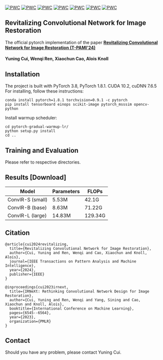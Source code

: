 [![PWC](https://img.shields.io/endpoint.svg?url=https://paperswithcode.com/badge/revitalizing-convolutional-network-for-image/image-dehazing-on-sots-indoor)](https://paperswithcode.com/sota/image-dehazing-on-sots-indoor)
[![PWC](https://img.shields.io/endpoint.svg?url=https://paperswithcode.com/badge/revitalizing-convolutional-network-for-image/image-dehazing-on-sots-outdoor)](https://paperswithcode.com/sota/image-dehazing-on-sots-outdoor)
[![PWC](https://img.shields.io/endpoint.svg?url=https://paperswithcode.com/badge/revitalizing-convolutional-network-for-image/image-dehazing-on-haze4k)](https://paperswithcode.com/sota/image-dehazing-on-haze4k)
[![PWC](https://img.shields.io/endpoint.svg?url=https://paperswithcode.com/badge/revitalizing-convolutional-network-for-image/image-dehazing-on-i-haze)](https://paperswithcode.com/sota/image-dehazing-on-i-haze)
[![PWC](https://img.shields.io/endpoint.svg?url=https://paperswithcode.com/badge/revitalizing-convolutional-network-for-image/image-dehazing-on-o-haze)](https://paperswithcode.com/sota/image-dehazing-on-o-haze)
[![PWC](https://img.shields.io/endpoint.svg?url=https://paperswithcode.com/badge/revitalizing-convolutional-network-for-image/snow-removal-on-snow100k)](https://paperswithcode.com/sota/snow-removal-on-snow100k)
[![PWC](https://img.shields.io/endpoint.svg?url=https://paperswithcode.com/badge/revitalizing-convolutional-network-for-image/snow-removal-on-srrs)](https://paperswithcode.com/sota/snow-removal-on-srrs)


## Revitalizing Convolutional Network for Image Restoration

The official pytorch implementation of the paper **[Revitalizing Convolutional Network for Image Restoration
 (T-PAMI'24)](https://ieeexplore.ieee.org/abstract/document/10571568)**

#### Yuning Cui, Wenqi Ren, Xiaochun Cao, Alois Knoll

## Installation
The project is built with PyTorch 3.8, PyTorch 1.8.1. CUDA 10.2, cuDNN 7.6.5
For installing, follow these instructions:
~~~
conda install pytorch=1.8.1 torchvision=0.9.1 -c pytorch
pip install tensorboard einops scikit-image pytorch_msssim opencv-python
~~~
Install warmup scheduler:
~~~
cd pytorch-gradual-warmup-lr/
python setup.py install
cd ..
~~~
## Training and Evaluation
Please refer to respective directories.
## Results [Download]
|Model|Parameters|FLOPs|
|------|-----|-----|
|ConvIR-S (small)|5.53M|42.1G|
|ConvIR-B (base)| 8.63M|71.22G|
|ConvIR-L (large)| 14.83M |129.34G|



## Citation
~~~
@article{cui2024revitalizing,
  title={Revitalizing Convolutional Network for Image Restoration},
  author={Cui, Yuning and Ren, Wenqi and Cao, Xiaochun and Knoll, Alois},
  journal={IEEE Transactions on Pattern Analysis and Machine Intelligence},
  year={2024},
  publisher={IEEE}
}

@inproceedings{cui2023irnext,
  title={IRNeXt: Rethinking Convolutional Network Design for Image Restoration},
  author={Cui, Yuning and Ren, Wenqi and Yang, Sining and Cao, Xiaochun and Knoll, Alois},
  booktitle={International Conference on Machine Learning},
  pages={6545--6564},
  year={2023},
  organization={PMLR}
}
~~~

## Contact
Should you have any problem, please contact Yuning Cui.
